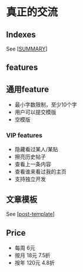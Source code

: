 # 真正的交流

## Indexes

See [[SUMMARY]]
## features

## 通用feature

- 最小字数限制，至少10个字
- 用户可以提交模版
- 空模版

### VIP features

- 隐藏看过某人/某贴
- 擦亮历史帖子
- 查看上一条内容
- 查看谁来看过我的主页
- 支持独立开发

## 文章模板

See [[post-template]]
## Price

- 每周 6元
- 按月 18元 7.5折
- 按年 120元 4.8折

[//begin]: # "Autogenerated link references for markdown compatibility"
[SUMMARY]: SUMMARY.md "Summary"
[post-template]: docs/product/post-template.md "帖子文案模版"
[//end]: # "Autogenerated link references"